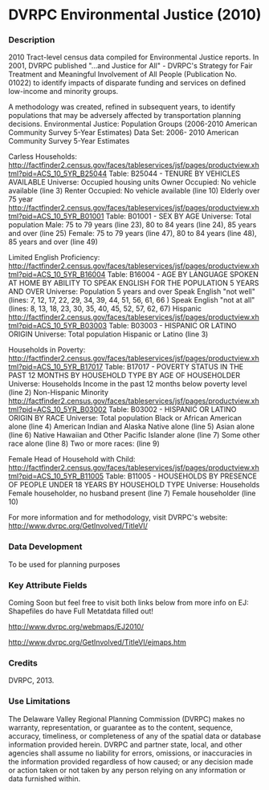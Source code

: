 # DVRPC Environmental Justice (2010)


### Description
2010 Tract-level census data compiled for Environmental Justice reports. In 2001, DVRPC published "...and Justice for All" - DVRPC's Strategy for Fair Treatment and Meaningful Involvement of All People (Publication No. 01022) to identify impacts of disparate funding and services on defined low-income and minority groups. 

A methodology was created, refined in subsequent years, to identify populations that may be adversely affected by transportation planning decisions. 
Environmental Justice: 
Population Groups (2006-2010 American Community Survey 5-Year Estimates) Data Set: 
2006- 2010 American Community Survey 5-Year Estimates 

Carless Households: http://factfinder2.census.gov/faces/tableservices/jsf/pages/productview.xhtml?pid=ACS_10_5YR_B25044 Table: B25044 - TENURE BY VEHICLES AVAILABLE Universe: Occupied housing units Owner Occupied: No vehicle available (line 3) Renter Occupied: No vehicle available (line 10) Elderly over 75 year http://factfinder2.census.gov/faces/tableservices/jsf/pages/productview.xhtml?pid=ACS_10_5YR_B01001 Table: B01001 - SEX BY AGE Universe: Total population Male: 75 to 79 years (line 23), 80 to 84 years (line 24), 85 years and over (line 25) Female: 75 to 79 years (line 47), 80 to 84 years (line 48), 85 years and over (line 49) 

Limited English Proficiency: http://factfinder2.census.gov/faces/tableservices/jsf/pages/productview.xhtml?pid=ACS_10_5YR_B16004 Table: B16004 - AGE BY LANGUAGE SPOKEN AT HOME BY ABILITY TO SPEAK ENGLISH FOR THE POPULATION 5 YEARS AND OVER Universe: Population 5 years and over Speak English "not well" (lines: 7, 12, 17, 22, 29, 34, 39, 44, 51, 56, 61, 66 ) Speak English "not at all" (lines: 8, 13, 18, 23, 30, 35, 40, 45, 52, 57, 62, 67) Hispanic http://factfinder2.census.gov/faces/tableservices/jsf/pages/productview.xhtml?pid=ACS_10_5YR_B03003 Table: B03003 - HISPANIC OR LATINO ORIGIN Universe: Total population Hispanic or Latino (line 3) 


Households in Poverty: http://factfinder2.census.gov/faces/tableservices/jsf/pages/productview.xhtml?pid=ACS_10_5YR_B17017 Table: B17017 - POVERTY STATUS IN THE PAST 12 MONTHS BY HOUSEHOLD TYPE BY AGE OF HOUSEHOLDER Universe: Households Income in the past 12 months below poverty level (line 2) Non-Hispanic Minority http://factfinder2.census.gov/faces/tableservices/jsf/pages/productview.xhtml?pid=ACS_10_5YR_B03002 Table: B03002 - HISPANIC OR LATINO ORIGIN BY RACE Universe: Total population Black or African American alone (line 4) American Indian and Alaska Native alone (line 5) Asian alone (line 6) Native Hawaiian and Other Pacific Islander alone (line 7) Some other race alone (line 8) Two or more races: (line 9) 


Female Head of Household with Child: http://factfinder2.census.gov/faces/tableservices/jsf/pages/productview.xhtml?pid=ACS_10_5YR_B11005 Table: B11005 - HOUSEHOLDS BY PRESENCE OF PEOPLE UNDER 18 YEARS BY HOUSEHOLD TYPE Universe: Households Female householder, no husband present (line 7) Female householder (line 10) 

For more information and for methodology, visit DVRPC's website: http://www.dvrpc.org/GetInvolved/TitleVI/

### Data Development
To be used for planning purposes

### Key Attribute Fields
Coming Soon but feel free to visit both links below from more info on EJ:
Shapefiles do have Full Metatdata filled out!

http://www.dvrpc.org/webmaps/EJ2010/

http://www.dvrpc.org/GetInvolved/TitleVI/ejmaps.htm


### Credits
DVRPC, 2013.

### Use Limitations
The Delaware Valley Regional Planning Commission (DVRPC) makes no warranty, representation, or guarantee as to the content, sequence, accuracy, timeliness, or completeness of any of the spatial data or database information provided herein. DVRPC and partner state, local, and other agencies shall assume no liability for errors, omissions, or inaccuracies in the information provided regardless of how caused; or any decision made or action taken or not taken by any person relying on any information or data furnished within. 


